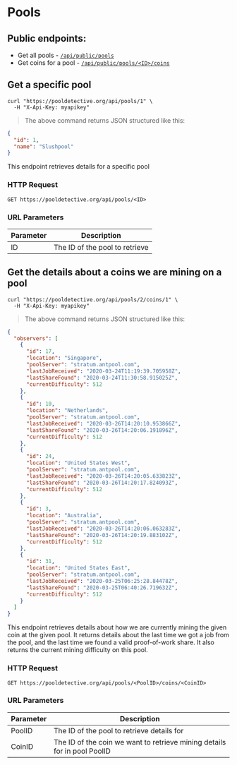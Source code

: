 # Pools

## Public endpoints:

* Get all pools - [`/api/public/pools`](#get-all-pools)
* Get coins for a pool - [`/api/public/pools/<ID>/coins`](#get-the-coins-that-we-are-mining-on-a-pool)

## Get a specific pool

```shell
curl "https://pooldetective.org/api/pools/1" \
  -H "X-Api-Key: myapikey"
```

> The above command returns JSON structured like this:

```json
{
  "id": 1,
  "name": "Slushpool"
}
```

This endpoint retrieves details for a specific pool

### HTTP Request

`GET https://pooldetective.org/api/pools/<ID>`

### URL Parameters

Parameter | Description
--------- | -----------
ID | The ID of the pool to retrieve

## Get the details about a coins we are mining on a pool

```shell
curl "https://pooldetective.org/api/pools/2/coins/1" \
  -H "X-Api-Key: myapikey"
```

> The above command returns JSON structured like this:

```json
{
  "observers": [
    {
      "id": 17,
      "location": "Singapore",
      "poolServer": "stratum.antpool.com",
      "lastJobReceived": "2020-03-24T11:19:39.705958Z",
      "lastShareFound": "2020-03-24T11:30:58.915025Z",
      "currentDifficulty": 512
    },
    {
      "id": 10,
      "location": "Netherlands",
      "poolServer": "stratum.antpool.com",
      "lastJobReceived": "2020-03-26T14:20:10.953866Z",
      "lastShareFound": "2020-03-26T14:20:06.191896Z",
      "currentDifficulty": 512
    },
    {
      "id": 24,
      "location": "United States West",
      "poolServer": "stratum.antpool.com",
      "lastJobReceived": "2020-03-26T14:20:05.633823Z",
      "lastShareFound": "2020-03-26T14:20:17.824093Z",
      "currentDifficulty": 512
    },
    {
      "id": 3,
      "location": "Australia",
      "poolServer": "stratum.antpool.com",
      "lastJobReceived": "2020-03-26T14:20:06.063283Z",
      "lastShareFound": "2020-03-26T14:20:19.883102Z",
      "currentDifficulty": 512
    },
    {
      "id": 31,
      "location": "United States East",
      "poolServer": "stratum.antpool.com",
      "lastJobReceived": "2020-03-25T06:25:28.84478Z",
      "lastShareFound": "2020-03-25T06:40:26.719632Z",
      "currentDifficulty": 512
    }
  ]
}
```

This endpoint retrieves details about how we are currently mining the given coin at the given pool. It returns details about the last time we got a job from the pool, and the last time we found a valid proof-of-work share. It also returns the current mining difficulty on this pool.

### HTTP Request

`GET https://pooldetective.org/api/pools/<PoolID>/coins/<CoinID>`

### URL Parameters

Parameter | Description
--------- | -----------
PoolID | The ID of the pool to retrieve details for
CoinID | The ID of the coin we want to retrieve mining details for in pool PoolID

